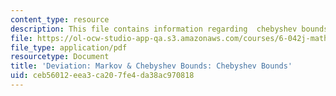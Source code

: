 ```yaml
---
content_type: resource
description: This file contains information regarding  chebyshev bounds.
file: https://ol-ocw-studio-app-qa.s3.amazonaws.com/courses/6-042j-mathematics-for-computer-science-spring-2015/ceb56012eea3ca207fe4da38ac970818_MIT6_042JS15_ChebyhevBouds.pdf
file_type: application/pdf
resourcetype: Document
title: 'Deviation: Markov & Chebyshev Bounds: Chebyshev Bounds'
uid: ceb56012-eea3-ca20-7fe4-da38ac970818
---
```

